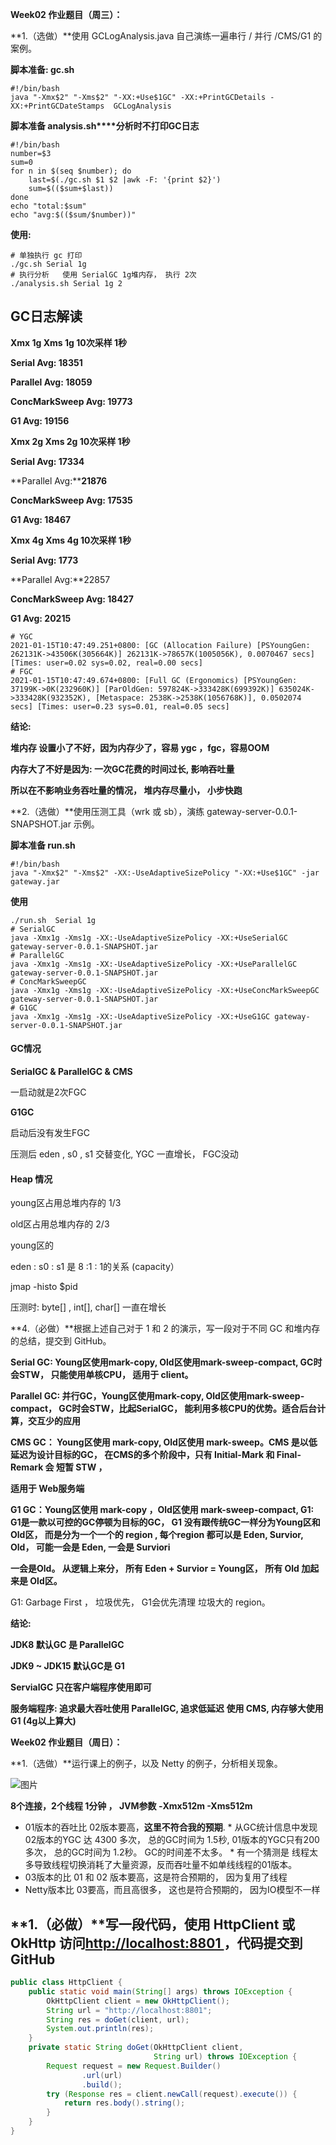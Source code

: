 **Week02 作业题目（周三）：**

**1.（选做）**使用 GCLogAnalysis.java 自己演练一遍串行 / 并行 /CMS/G1 的案例。

**脚本准备:  gc.sh**

```shell
#!/bin/bash
java "-Xmx$2" "-Xms$2" "-XX:+Use$1GC" -XX:+PrintGCDetails -XX:+PrintGCDateStamps  GCLogAnalysis
```
**脚本准备 analysis.sh****分析时不打印GC日志**
```shell
#!/bin/bash
number=$3
sum=0
for n in $(seq $number); do
	last=$(./gc.sh $1 $2 |awk -F: '{print $2}')
   	sum=$(($sum+$last))
done
echo "total:$sum"
echo "avg:$(($sum/$number))"
```
**使用:**

```shell
# 单独执行 gc 打印
./gc.sh Serial 1g
# 执行分析   使用 SerialGC 1g堆内存， 执行 2次
./analysis.sh Serial 1g 2
```
## 
## GC日志解读

**Xmx 1g Xms 1g    10次采样 1秒**

**Serial Avg: 18351**

**Parallel Avg:  18059**

**ConcMarkSweep Avg:  19773**

**G1 Avg: 19156**

**Xmx 2g Xms 2g    10次采样 1秒**

**Serial Avg: 17334**

**Parallel Avg:****21876**

**ConcMarkSweep Avg:  17535**

**G1 Avg: 18467**

**Xmx 4g Xms 4g    10次采样  1秒**

**Serial Avg:  1773**

**Parallel Avg:**22857

**ConcMarkSweep Avg:  18427**

**G1 Avg: 20215**



```plain
# YGC
2021-01-15T10:47:49.251+0800: [GC (Allocation Failure) [PSYoungGen: 262131K->43506K(305664K)] 262131K->78657K(1005056K), 0.0070467 secs] [Times: user=0.02 sys=0.02, real=0.00 secs] 
# FGC
2021-01-15T10:47:49.674+0800: [Full GC (Ergonomics) [PSYoungGen: 37199K->0K(232960K)] [ParOldGen: 597824K->333428K(699392K)] 635024K->333428K(932352K), [Metaspace: 2538K->2538K(1056768K)], 0.0502074 secs] [Times: user=0.23 sys=0.01, real=0.05 secs]
```
**结论:**

**堆内存 设置小了不好，因为内存少了，容易 ygc ，fgc，容易OOM**

**内存大了不好是因为:  一次GC花费的时间过长, 影响吞吐量**

**所以在不影响业务吞吐量的情况， 堆内存尽量小， 小步快跑**


**2.（选做）**使用压测工具（wrk 或 sb），演练 gateway-server-0.0.1-SNAPSHOT.jar 示例。

**脚本准备  run.sh**

```plain
#!/bin/bash
java "-Xmx$2" "-Xms$2" -XX:-UseAdaptiveSizePolicy "-XX:+Use$1GC" -jar gateway.jar
```
**使用**
```shell
./run.sh  Serial 1g
# SerialGC
java -Xmx1g -Xms1g -XX:-UseAdaptiveSizePolicy -XX:+UseSerialGC  gateway-server-0.0.1-SNAPSHOT.jar
# ParallelGC
java -Xmx1g -Xms1g -XX:-UseAdaptiveSizePolicy -XX:+UseParallelGC gateway-server-0.0.1-SNAPSHOT.jar
# ConcMarkSweepGC
java -Xmx1g -Xms1g -XX:-UseAdaptiveSizePolicy -XX:+UseConcMarkSweepGC gateway-server-0.0.1-SNAPSHOT.jar
# G1GC
java -Xmx1g -Xms1g -XX:-UseAdaptiveSizePolicy -XX:+UseG1GC gateway-server-0.0.1-SNAPSHOT.jar
```
#### GC情况

**SerialGC & ParallelGC & CMS**

一启动就是2次FGC

**G1GC**

启动后没有发生FGC

压测后 eden  , s0 , s1 交替变化, YGC 一直增长， FGC没动

#### Heap 情况

young区占用总堆内存的  1/3

old区占用总堆内存的  2/3

young区的

eden :  s0 : s1 是  8 :1 :  1的关系 (capacity）

jmap -histo $pid

压测时:   byte[] , int[], char[] 一直在增长



**4.（必做）**根据上述自己对于 1 和 2 的演示，写一段对于不同 GC 和堆内存的总结，提交到 GitHub。

**Serial GC: Young区使用mark-copy, Old区使用mark-sweep-compact, GC时会STW， 只能使用单核CPU， 适用于 client。**

**Parallel GC:   并行GC，Young区使用mark-copy, Old区使用mark-sweep-compact， GC时会STW，比起SerialGC， 能利用多核CPU的优势。适合后台计算，交互少的应用**

**CMS GC： Young区使用 mark-copy, Old区使用 mark-sweep。CMS 是以低延迟为设计目标的GC， 在CMS的多个阶段中，只有 Initial-Mark 和 Final-Remark 会 短暂 STW ，**

**适用于 Web服务端**

**G1 GC：Young区使用 mark-copy ，Old区使用 mark-sweep-compact,  G1: G1是一款以可控的GC停顿为目标的GC， G1 没有跟传统GC一样分为Young区和Old区， 而是分为一个一个的 region , 每个region 都可以是 Eden, Survior, Old， 可能一会是 Eden, 一会是 Surviori**

**一会是Old。 从逻辑上来分， 所有 Eden + Survior =  Young区， 所有 Old 加起来是 Old区。**

G1: Garbage First ， 垃圾优先， G1会优先清理 垃圾大的 region。

**结论:**

**JDK8 默认GC 是 ParallelGC**

**JDK9 ~ JDK15 默认GC是 G1**

**ServialGC 只在客户端程序使用即可**

**服务端程序: 追求最大吞吐使用 ParallelGC,  追求低延迟 使用 CMS,  内存够大使用 G1 (4g以上算大)**

**Week02 作业题目（周日）：**

**1.（选做）**运行课上的例子，以及 Netty 的例子，分析相关现象。

![图片](https://uploader.shimo.im/f/Kl3AyODDq2wSILpa.png!thumbnail?fileGuid=dqYqKh9dKTkGJDY8)

**8个连接，2个线程 1分钟  ，  JVM参数  -Xmx512m -Xms512m**

* 01版本的吞吐比 02版本要高，**这里不符合我的预期**.
        * 从GC统计信息中发现 02版本的YGC 达 4300 多次， 总的GC时间为 1.5秒,  01版本的YGC只有200多次， 总的GC时间为 1.2秒。 GC的时间差不太多。
        * 有一个猜测是 线程太多导致线程切换消耗了大量资源，反而吞吐量不如单线线程的01版本。
* 03版本的比 01 和 02 版本要高，这是符合预期的， 因为复用了线程
* Netty版本比 03要高，而且高很多， 这也是符合预期的， 因为IO模型不一样
## **1.（必做）**写一段代码，使用 HttpClient 或 OkHttp 访问[http://localhost:8801 ](http://localhost:8801/)，代码提交到 GitHub

```java
public class HttpClient {
    public static void main(String[] args) throws IOException {
        OkHttpClient client = new OkHttpClient();
        String url = "http://localhost:8801";
        String res = doGet(client, url);
        System.out.println(res);
    }
    private static String doGet(OkHttpClient client,
                                String url) throws IOException {
        Request request = new Request.Builder()
                .url(url)
                .build();
        try (Response res = client.newCall(request).execute()) {
            return res.body().string();
        }
    }
}
```



